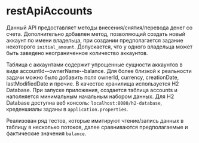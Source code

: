 # restApiAccounts

Данный API предоставляет методы внесения/снятия/перевода денег со счета. Дополнительно добавлен метод, позволяющий создать новый аккаунт по имени владельца, при создании предполагается задание некоторого `initial_amount`. Допускается, что у одного владельца может быть заведено неограниченное количество аккаунтов.

Таблица с аккаунтами содержит упрощенные сущности аккаунтов в виде accountId--ownerName--balance. Для более близкой к реальности задачи можно было добавить поля ownerId, currency, creationDate, lastModifiedDate и прочие. В качестве хранилища используется H2 Database. При запуске приложения, создается таблица accounts и наполняется минимальным начальным набором данных. Для H2 Database доступна веб консоль: `localhost:8080/h2-database`, креденшиалы заданы в `application.properties`.

Реализован ряд тестов, которые имитируют чтение/запись данных в таблицу в несколько потоков, далее сравниваются предполагаемые и фактические значения `balance`. 
